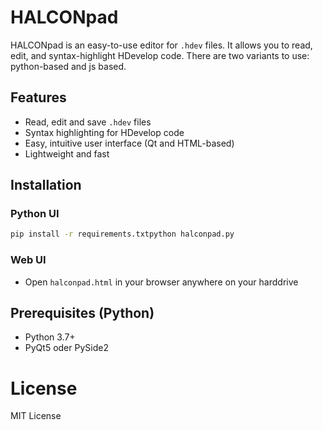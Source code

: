 # HALCONpad

HALCONpad is an easy-to-use editor for `.hdev` files. It allows you to read, edit, and syntax-highlight HDevelop code.
There are two variants to use: python-based and js based.

## Features

- Read, edit and save `.hdev` files
- Syntax highlighting for HDevelop code
- Easy, intuitive user interface (Qt and HTML-based)
- Lightweight and fast

## Installation

### Python UI
```bash
pip install -r requirements.txtpython halconpad.py
```
### Web UI
* Open `halconpad.html` in your browser anywhere on your harddrive

## Prerequisites (Python)
* Python 3.7+
* PyQt5 oder PySide2


# License

MIT License
